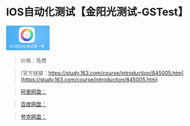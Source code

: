 # IOS自动化测试【金阳光测试-GSTest】

![img](../../../assets/study163/free/2433914123635056598.jpg)

> 价格：免费

> [官方链接：https://study.163.com/course/introduction/845005.htm](https://study.163.com/course/introduction/845005.htm)

> [阿里网盘：]()

> [百度网盘：]()

> [夸克网盘：]()
